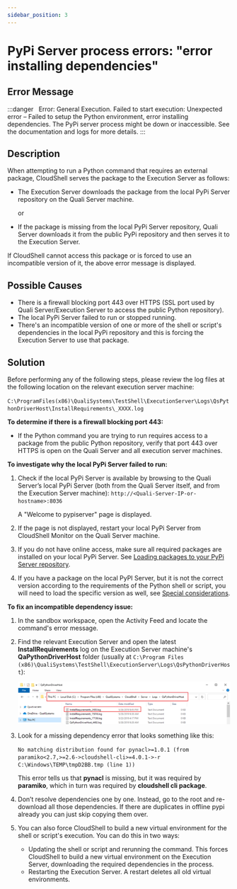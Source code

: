 ```yaml
---
sidebar_position: 3
---
```


# PyPi Server process errors: "error installing dependencies"

## Error Message

:::danger &nbsp;
Error: General Execution. Failed to start execution: Unexpected error – Failed to setup the Python environment, error installing dependencies. The PyPi server process might be down or inaccessible. See the documentation and logs for more details.
:::

## Description

When attempting to run a Python command that requires an external package, CloudShell serves the package to the Execution Server as follows:

- The Execution Server downloads the package from the local PyPi Server repository on the Quali Server machine.
    
    or
    

- If the package is missing from the local PyPi Server repository, Quali Server downloads it from the public PyPi repository and then serves it to the Execution Server.

If CloudShell cannot access this package or is forced to use an incompatible version of it, the above error message is displayed.

## Possible Causes

- There is a firewall blocking port 443 over HTTPS (SSL port used by Quali Server/Execution Server to access the public Python repository).
- The local PyPi Server failed to run or stopped running.
- There's an incompatible version of one or more of the shell or script's dependencies in the local PyPi repository and this is forcing the Execution Server to use that package.

## Solution

Before performing any of the following steps, please review the log files at the following location on the relevant execution server machine:

`C:\ProgramFiles(x86)\QualiSystems\TestShell\ExecutionServer\Logs\QsPythonDriverHost\InstallRequirements\_XXXX.log`

**To determine if there is a firewall blocking port 443:**

- If the Python command you are trying to run requires access to a package from the public Python repository, verify that port 443 over HTTPS is open on the Quali Server and all execution server machines.
    

**To investigate why the local PyPi Server failed to run:**

1. Check if the local PyPi Server is available by browsing to the Quali Server’s local PyPi Server (both from the Quali Server itself, and from the Execution Server machine): `http://<Quali-Server-IP-or-hostname>:8036`
    
    A "Welcome to pypiserver" page is displayed.
    
2. If the page is not displayed, restart your local PyPi Server from CloudShell Monitor on the Quali Server machine.
3. If you do not have online access, make sure all required packages are installed on your local PyPi Server. See [Loading packages to your PyPi Server repository](https://help.quali.com/Online%20Help/0.0/Portal/Content/Admn/Pyth-Cnfg-Mds.htm#Loading).
    
4. If you have a package on the local PyPI Server, but it is not the correct version according to the requirements of the Python shell or script, you will need to load the specific version as well, see [Special considerations](https://help.quali.com/Online%20Help/0.0/Portal/Content/Admn/Pyth-Cnfg-Mds.htm#Special).
    

**To fix an incompatible dependency issue:**

1. In the sandbox workspace, open the Activity Feed and locate the command's error message.
2. Find the relevant Execution Server and open the latest **InstallRequirements** log on the Execution Server machine's **QaPythonDriverHost** folder (usually at `C:\Program Files (x86)\QualiSystems\TestShell\ExecutionServer\Logs\QsPythonDriverHost`):
    
    ![](/Images/Troubleshoot/InstallRequirementsFolder.png)
    
3. Look for a missing dependency error that looks something like this:
    
    `No matching distribution found for pynacl>=1.0.1 (from paramiko<2.7,>=2.6->cloudshell-cli>=4.0.1->-r C:\Windows\TEMP\tmpD2BB.tmp (line 1))`
    
    This error tells us that **pynacl** is missing, but it was required by **paramiko**, which in turn was required by **cloudshell cli package**.
    
4. Don’t resolve dependencies one by one. Instead, go to the root and re-download all those dependencies. If there are duplicates in offline pypi already you can just skip copying them over.
5. You can also force CloudShell to build a new virtual environment for the shell or script's execution. You can do this in two ways:
    
    - Updating the shell or script and rerunning the command. This forces CloudShell to build a new virtual environment on the Execution Server, downloading the required dependencies in the process.
    - Restarting the Execution Server. A restart deletes all old virtual environments.
